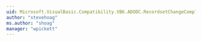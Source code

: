 ```yaml
---
uid: Microsoft.VisualBasic.Compatibility.VB6.ADODC.RecordsetChangeCompleteDelegate
author: "stevehoag"
ms.author: "shoag"
manager: "wpickett"
---
```

